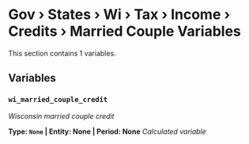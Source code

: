 # Gov › States › Wi › Tax › Income › Credits › Married Couple Variables

This section contains 1 variables.

## Variables

### `wi_married_couple_credit`
*Wisconsin married couple credit*

**Type: `None` | Entity: None | Period: None**
*Calculated variable*
